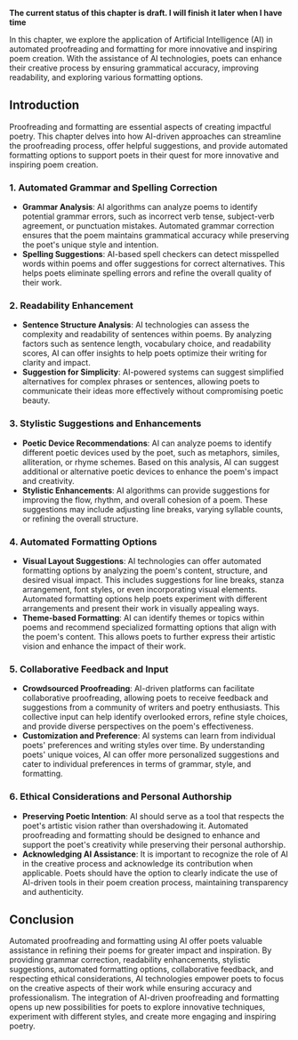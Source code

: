 **The current status of this chapter is draft. I will finish it later when I have time**

In this chapter, we explore the application of Artificial Intelligence (AI) in automated proofreading and formatting for more innovative and inspiring poem creation. With the assistance of AI technologies, poets can enhance their creative process by ensuring grammatical accuracy, improving readability, and exploring various formatting options.

Introduction
------------

Proofreading and formatting are essential aspects of creating impactful poetry. This chapter delves into how AI-driven approaches can streamline the proofreading process, offer helpful suggestions, and provide automated formatting options to support poets in their quest for more innovative and inspiring poem creation.

### 1. Automated Grammar and Spelling Correction

* **Grammar Analysis**: AI algorithms can analyze poems to identify potential grammar errors, such as incorrect verb tense, subject-verb agreement, or punctuation mistakes. Automated grammar correction ensures that the poem maintains grammatical accuracy while preserving the poet's unique style and intention.
* **Spelling Suggestions**: AI-based spell checkers can detect misspelled words within poems and offer suggestions for correct alternatives. This helps poets eliminate spelling errors and refine the overall quality of their work.

### 2. Readability Enhancement

* **Sentence Structure Analysis**: AI technologies can assess the complexity and readability of sentences within poems. By analyzing factors such as sentence length, vocabulary choice, and readability scores, AI can offer insights to help poets optimize their writing for clarity and impact.
* **Suggestion for Simplicity**: AI-powered systems can suggest simplified alternatives for complex phrases or sentences, allowing poets to communicate their ideas more effectively without compromising poetic beauty.

### 3. Stylistic Suggestions and Enhancements

* **Poetic Device Recommendations**: AI can analyze poems to identify different poetic devices used by the poet, such as metaphors, similes, alliteration, or rhyme schemes. Based on this analysis, AI can suggest additional or alternative poetic devices to enhance the poem's impact and creativity.
* **Stylistic Enhancements**: AI algorithms can provide suggestions for improving the flow, rhythm, and overall cohesion of a poem. These suggestions may include adjusting line breaks, varying syllable counts, or refining the overall structure.

### 4. Automated Formatting Options

* **Visual Layout Suggestions**: AI technologies can offer automated formatting options by analyzing the poem's content, structure, and desired visual impact. This includes suggestions for line breaks, stanza arrangement, font styles, or even incorporating visual elements. Automated formatting options help poets experiment with different arrangements and present their work in visually appealing ways.
* **Theme-based Formatting**: AI can identify themes or topics within poems and recommend specialized formatting options that align with the poem's content. This allows poets to further express their artistic vision and enhance the impact of their work.

### 5. Collaborative Feedback and Input

* **Crowdsourced Proofreading**: AI-driven platforms can facilitate collaborative proofreading, allowing poets to receive feedback and suggestions from a community of writers and poetry enthusiasts. This collective input can help identify overlooked errors, refine style choices, and provide diverse perspectives on the poem's effectiveness.
* **Customization and Preference**: AI systems can learn from individual poets' preferences and writing styles over time. By understanding poets' unique voices, AI can offer more personalized suggestions and cater to individual preferences in terms of grammar, style, and formatting.

### 6. Ethical Considerations and Personal Authorship

* **Preserving Poetic Intention**: AI should serve as a tool that respects the poet's artistic vision rather than overshadowing it. Automated proofreading and formatting should be designed to enhance and support the poet's creativity while preserving their personal authorship.
* **Acknowledging AI Assistance**: It is important to recognize the role of AI in the creative process and acknowledge its contribution when applicable. Poets should have the option to clearly indicate the use of AI-driven tools in their poem creation process, maintaining transparency and authenticity.

Conclusion
----------

Automated proofreading and formatting using AI offer poets valuable assistance in refining their poems for greater impact and inspiration. By providing grammar correction, readability enhancements, stylistic suggestions, automated formatting options, collaborative feedback, and respecting ethical considerations, AI technologies empower poets to focus on the creative aspects of their work while ensuring accuracy and professionalism. The integration of AI-driven proofreading and formatting opens up new possibilities for poets to explore innovative techniques, experiment with different styles, and create more engaging and inspiring poetry.
